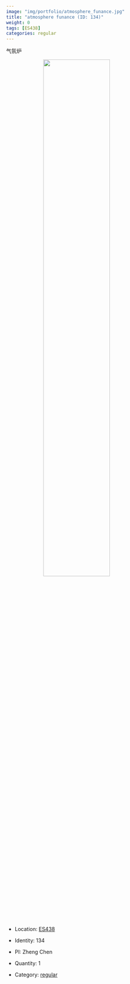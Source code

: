 ```yaml
---
image: "img/portfolio/atmosphere_funance.jpg"
title: "atmosphere funance (ID: 134)"
weight: 0
tags: [ES438]
categories: regular
---
```


气氛炉

<!--more-->

<img src="../../img/portfolio/atmosphere_funance.jpg" width="60%" style="display: block; margin: auto;">

- Location: [ES438](../../tags/es438)

- Identity: 134
- PI: Zheng Chen
- Quantity: 1
- Category: [regular](../../categories/regular)






